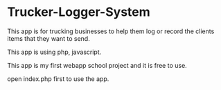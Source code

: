 # Trucker-Logger-System
This app is for trucking businesses to help them log or record the clients items that they want to send.

This app is using php, javascript.

This app is my first webapp school project and it is free to use.


open index.php first to use the app.
  
